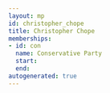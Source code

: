 ```yaml
---
layout: mp
id: christopher_chope
title: Christopher Chope
memberships:
- id: con
  name: Conservative Party
  start: 
  end: 
autogenerated: true
---
```

